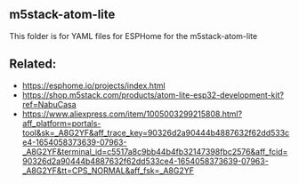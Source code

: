 
## m5stack-atom-lite

This folder is for YAML files for ESPHome for the m5stack-atom-lite

## Related:

- https://esphome.io/projects/index.html
- https://shop.m5stack.com/products/atom-lite-esp32-development-kit?ref=NabuCasa
- https://www.aliexpress.com/item/1005003299215808.html?aff_platform=portals-tool&sk=_A8G2YF&aff_trace_key=90326d2a90444b4887632f62dd533ce4-1654058373639-07963-_A8G2YF&terminal_id=c5517a8c9bb44b4fb32147398fbc2576&aff_fcid=90326d2a90444b4887632f62dd533ce4-1654058373639-07963-_A8G2YF&tt=CPS_NORMAL&aff_fsk=_A8G2YF
